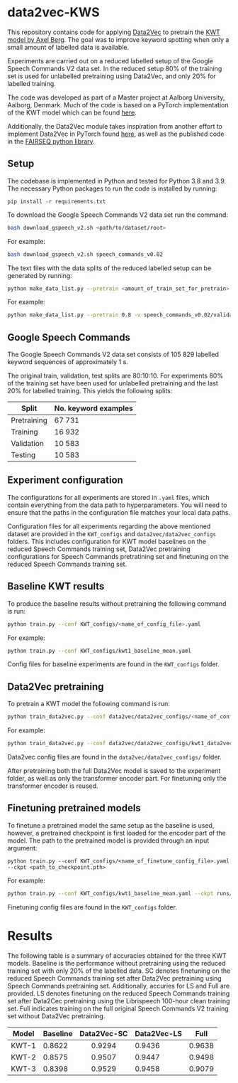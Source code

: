 # data2vec-KWS
This repository contains code for applying [Data2Vec](https://arxiv.org/abs/2202.03555) to pretrain the [KWT model by Axel Berg](https://arxiv.org/abs/2104.00769).
The goal was to improve keyword spotting when only a small amount of labelled data is available.

Experiments are carried out on a reduced labelled setup of the Google Speech Commands V2 data set.
In the reduced setup 80% of the training set is used for unlabelled pretraining using Data2Vec, and only 20% for labelled training. 

The code was developed as part of a Master project at Aalborg University, Aalborg, Denmark.
Much of the code is based on a PyTorch implementation of the KWT model which can be found [here](https://github.com/ID56/Torch-KWT/blob/main/models/kwt.py).

Additionally, the Data2Vec module takes inspiration from another effort to implement Data2Vec in PyTorch found [here](https://github.com/arxyzan/data2vec-pytorch), 
as well as the published code in the [FAIRSEQ python library](https://github.com/facebookresearch/fairseq).

## Setup
The codebase is implemented in Python and tested for Python 3.8 and 3.9.
The necessary Python packages to run the code is installed by running:

```shell
pip install -r requirements.txt
```

To download the Google Speech Commands V2 data set run the command:

```bash
bash download_gspeech_v2.sh <path/to/dataset/root>
```

For example:

```bash
bash download_gspeech_v2.sh speech_commands_v0.02
```

The text files with the data splits of the reduced labelled setup can be generated by running:

```bash
python make_data_list.py --pretrain <amount_of_train_set_for_pretrain> -v <path/to/validation_list.txt> -t <path/to/testing_list.txt> -d <path/to/dataset/root> -o <output dir>
```

For example:
```bash
python make_data_list.py --pretrain 0.8 -v speech_commands_v0.02/validation_list.txt -t speech_commands_v0.02/testing_list.txt -d speech_commands_v0.02 -o data_split_lists
```

## Google Speech Commands
The Google Speech Commands V2 data set consists of 105 829 labelled keyword sequences of approximately 1 s.

The original train, validation, test splits are 80:10:10. 
For experiments 80% of the training set have been used for unlabelled pretraining and the last 20% for labelled training.
This yields the following splits:

| Split       | No. keyword examples |
|-------------|----------------------|
| Pretraining | 67 731               |
| Training    | 16 932               |
| Validation  | 10 583               |
| Testing     | 10 583               |


## Experiment configuration
The configurations for all experiments are stored in `.yaml` files, which contain everything from the data path to hyperparameters.
You will need to ensure that the paths in the configuration file matches your local data paths.

Configuration files for all experiments regarding the above mentioned dataset are provided in the `KWT_configs` and `data2vec/data2vec_configs` folders.
This includes configuration for KWT model baselines on the reduced Speech Commands training set, Data2Vec pretraining configurations for Speech Commands pretratining set and finetuning on the reduced Speech Commands training set.

## Baseline KWT results
To produce the baseline results without pretraining the following command is run:

```bash
python train.py --conf KWT_configs/<name_of_config_file>.yaml
```

For example:
```bash
python train.py --conf KWT_configs/kwt1_baseline_mean.yaml
```

Config files for baseline experiments are found in the `KWT_configs` folder.


## Data2Vec pretraining
To pretrain a KWT model the following command is run:

```bash
python train_data2vec.py --conf data2vec/data2vec_configs/<name_of_config_file>.yaml
```

For example:

```bash
python train_data2vec.py --conf data2vec/data2vec_configs/kwt1_data2vec_config.yaml
```

Data2vec config files are found in the `data2vec/data2vec_configs/` folder.

After pretraining both the full Data2Vec model is saved to the experiment folder, as well as only the transformer encoder part.
For finetuning only the transformer encoder is reused.

## Finetuning pretrained models
To finetune a pretrained model the same setup as the baseline is used, however, a pretrained checkpoint is first loaded for the encoder part of the model.
The path to the pretrained model is provided through an input argument:

```shell
python train.py --conf KWT_configs/<name_of_finetune_config_file>.yaml --ckpt <path_to_checkpoint.pth>
```

For example:
```bash
python train.py --conf KWT_configs/kwt1_baseline_mean.yaml --ckpt runs/kwt1_baseline_mean/best_encoder.pth
```

Finetuning config files are found in the `KWT_configs` folder.

# Results
The following table is a summary of accuracies obtained for the three KWT models. 
Baseline is the performance without pretraining using the reduced training set with only 20% of the labelled data.
SC denotes finetuning on the reduced Speech Commands training set after Data2Vec pretraining using Speech Commands pretraining set.
Additionally, accuries for LS and Full are provided. 
LS denotes finetuning on the reduced Speech Commands training set after Data2Cec pretraining using the Librispeech 100-hour clean training set. 
Full indicates training on the full original Speech Commands V2 training set without Data2Vec pretraining.

| Model | Baseline | Data2Vec-SC | Data2Vec-LS | Full    |
|-------|----------|:-----------:|-------------|---------|
| KWT-1 | 0.8622   | 0.9294      | 0.9436      | 0.9638  |
| KWT-2 | 0.8575   | 0.9507      | 0.9447      | 0.9498  |
| KWT-3 | 0.8398   | 0.9529      | 0.9458      | 0.9079  |
